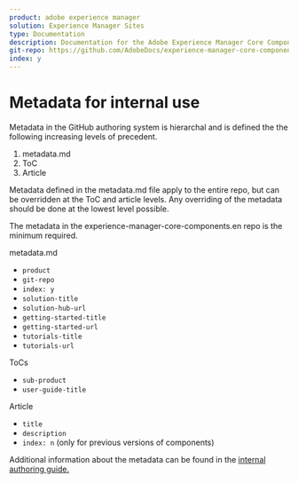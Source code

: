 ```yaml
---
product: adobe experience manager
solution: Experience Manager Sites
type: Documentation
description: Documentation for the Adobe Experience Manager Core Components
git-repo: https://github.com/AdobeDocs/experience-manager-core-components.en
index: y
---
```


# Metadata for internal use

Metadata in the GitHub authoring system is hierarchal and is defined the the following increasing levels of precedent.

1. metadata.md
1. ToC
1. Article

Metadata defined in the metadata.md file apply to the entire repo, but can be overridden at the ToC and article levels. Any overriding of the metadata should be done at the lowest level possible.

The metadata in the experience-manager-core-components.en repo is the minimum required.

metadata.md

* `product`
* `git-repo`
* `index: y`
* `solution-title`
* `solution-hub-url`
* `getting-started-title`
* `getting-started-url`
* `tutorials-title`
* `tutorials-url`

ToCs

* `sub-product`
* `user-guide-title`

Article

* `title`
* `description`
* `index: n` (only for previous versions of components)

Additional information about the metadata can be found in the [internal authoring guide.](https://docs.adobe.com/help/en/collaborative-doc-instructions/collaboration-guide/markdown/metadata.html#solution-metadata)
